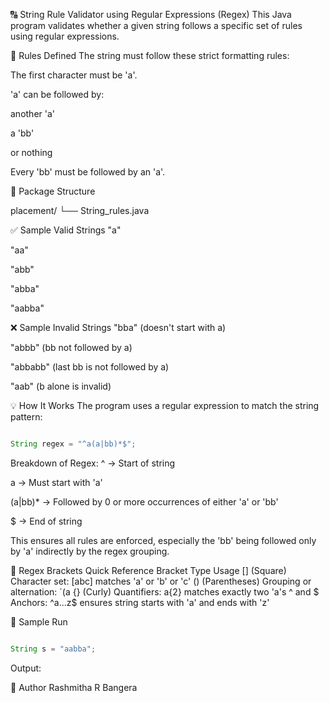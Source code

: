 🔠 String Rule Validator using Regular Expressions (Regex)
This Java program validates whether a given string follows a specific set of rules using regular expressions.

📜 Rules Defined
The string must follow these strict formatting rules:

The first character must be 'a'.

'a' can be followed by:

another 'a'

a 'bb'

or nothing

Every 'bb' must be followed by an 'a'.

📁 Package Structure

placement/
└── String_rules.java

✅ Sample Valid Strings
"a"

"aa"

"abb"

"abba"

"aabba"

❌ Sample Invalid Strings
"bba" (doesn't start with a)

"abbb" (bb not followed by a)

"abbabb" (last bb is not followed by a)

"aab" (b alone is invalid)

💡 How It Works
The program uses a regular expression to match the string pattern:

```java

String regex = "^a(a|bb)*$";

```
Breakdown of Regex:
^ → Start of string

a → Must start with 'a'

(a|bb)* → Followed by 0 or more occurrences of either 'a' or 'bb'

$ → End of string

This ensures all rules are enforced, especially the 'bb' being followed only by 'a' indirectly by the regex grouping.



🧠 Regex Brackets Quick Reference
Bracket Type	Usage
[] (Square)	Character set: [abc] matches 'a' or 'b' or 'c'
() (Parentheses)	Grouping or alternation: `(a
{} (Curly)	Quantifiers: a{2} matches exactly two 'a's
^ and $	Anchors: ^a...z$ ensures string starts with 'a' and ends with 'z'

🧪 Sample Run
```java

String s = "aabba";
```

Output:



👤 Author
Rashmitha R Bangera